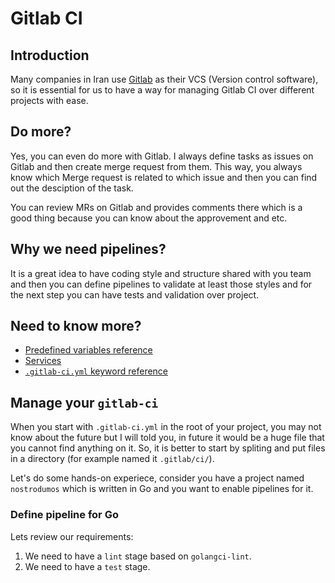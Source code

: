 # Gitlab CI

## Introduction

Many companies in Iran use [Gitlab](https://about.gitlab.com/) as their VCS (Version control software), so it is essential for us
to have a way for managing Gitlab CI over different projects with ease.

## Do more?

Yes, you can even do more with Gitlab. I always define tasks as issues on Gitlab and then create merge request from them.
This way, you always know which Merge request is related to which issue and then you can find out the desciption of the task.

You can review MRs on Gitlab and provides comments there which is a good thing because you can know about the approvement
and etc.

## Why we need pipelines?

It is a great idea to have coding style and structure shared with you team and then you can define pipelines to validate at
least those styles and for the next step you can have tests and validation over project.

## Need to know more?

- [Predefined variables reference](https://docs.gitlab.com/ee/ci/variables/predefined_variables.html)
- [Services](https://docs.gitlab.com/ee/ci/services/)
- [`.gitlab-ci.yml` keyword reference](https://docs.gitlab.com/ee/ci/yaml/)

## Manage your `gitlab-ci`

When you start with `.gitlab-ci.yml` in the root of your project, you may not know about the future but I will told you,
in future it would be a huge file that you cannot find anything on it.
So, it is better to start by spliting and put files in a directory (for example named it `.gitlab/ci/`).

Let's do some hands-on experiece, consider you have a project named `nostrodumos` which is written in Go
and you want to enable pipelines for it.

### Define pipeline for Go

Lets review our requirements:

1. We need to have a `lint` stage based on `golangci-lint`.
2. We need to have a `test` stage.
